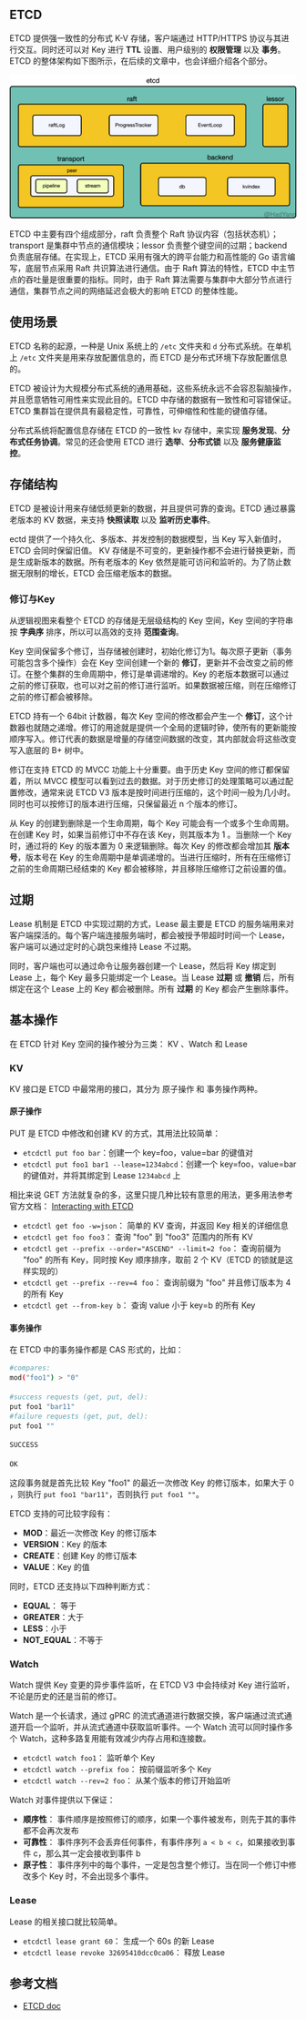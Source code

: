 
## ETCD

ETCD 提供强一致性的分布式 K-V 存储，客户端通过 HTTP/HTTPS 协议与其进行交互。同时还可以对 Key 进行 **TTL** 设置、用户级别的 **权限管理** 以及 **事务**。ETCD 的整体架构如下图所示，在后续的文章中，也会详细介绍各个部分。

![](assists/architecture.png)

ETCD 中主要有四个组成部分，raft 负责整个 Raft 协议内容（包括状态机）；transport 是集群中节点的通信模块；lessor 负责整个键空间的过期；backend 负责底层存储。在实现上，ETCD 采用有强大的跨平台能力和高性能的 Go 语言编写，底层节点采用 Raft 共识算法进行通信。由于 Raft 算法的特性，ETCD 中主节点的吞吐量是很重要的指标。同时，由于 Raft 算法需要与集群中大部分节点进行通信，集群节点之间的网络延迟会极大的影响 ETCD 的整体性能。


## 使用场景

ETCD 名称的起源，一种是 Unix 系统上的 `/etc` 文件夹和 `d` 分布式系统。在单机上 `/etc` 文件夹是用来存放配置信息的，而 ETCD 是分布式环境下存放配置信息的。

ETCD 被设计为大规模分布式系统的通用基础，这些系统永远不会容忍裂脑操作，并且愿意牺牲可用性来实现此目的。ETCD 中存储的数据有一致性和可容错保证。ETCD 集群旨在提供具有最稳定性，可靠性，可伸缩性和性能的键值存储。

分布式系统将配置信息存储在 ETCD 的一致性 kv 存储中，来实现 **服务发现**、**分布式任务协调**。常见的还会使用 ETCD 进行 **选举**、**分布式锁** 以及 **服务健康监控**。


## 存储结构

ETCD 是被设计用来存储低频更新的数据，并且提供可靠的查询。ETCD 通过暴露老版本的 KV 数据，来支持 **快照读取** 以及 **监听历史事件**。

ectd 提供了一个持久化、多版本、并发控制的数据模型，当 Key 写入新值时，ETCD 会同时保留旧值。 KV 存储是不可变的，更新操作都不会进行替换更新，而是生成新版本的数据。所有老版本的 Key 依然是能可访问和监听的。为了防止数据无限制的增长，ETCD 会压缩老版本的数据。


### 修订与Key

从逻辑视图来看整个 ETCD 的存储是无层级结构的 Key 空间，Key 空间的字符串按 **字典序** 排序，所以可以高效的支持 **范围查询**。

Key 空间保留多个修订，当存储被创建时，初始化修订为1。每次原子更新（事务可能包含多个操作）会在 Key 空间创建一个新的 **修订**，更新并不会改变之前的修订。在整个集群的生命周期中，修订是单调递增的。Key 的老版本数据可以通过之前的修订获取，也可以对之前的修订进行监听。如果数据被压缩，则在压缩修订之前的修订都会被移除。


ETCD 持有一个 64bit 计数器，每次 Key 空间的修改都会产生一个 **修订**，这个计数器也就随之递增。修订的用途就是提供一个全局的逻辑时钟，使所有的更新能按顺序写入。修订代表的数据是增量的存储空间数据的改变，其内部就会将这些改变写入底层的 B+ 树中。


修订在支持 ETCD 的 MVCC 功能上十分重要。由于历史 Key 空间的修订都保留着，所以 MVCC 模型可以看到过去的数据。对于历史修订的处理策略可以通过配置修改，通常来说 ETCD V3 版本是按时间进行压缩的，这个时间一般为几小时。同时也可以按修订的版本进行压缩，只保留最近 n 个版本的修订。


从 Key 的创建到删除是一个生命周期，每个 Key 可能会有一个或多个生命周期。在创建 Key 时，如果当前修订中不存在该 Key，则其版本为 1 。当删除一个 Key 时，通过将的 Key 的版本置为 0 来逻辑删除。每次 Key 的修改都会增加其 **版本号**，版本号在 Key 的生命周期中是单调递增的。当进行压缩时，所有在压缩修订之前的生命周期已经结束的 Key 都会被移除，并且移除压缩修订之前设置的值。


## 过期

Lease 机制是 ETCD 中实现过期的方式，Lease 最主要是 ETCD 的服务端用来对客户端探活的。每个客户端连接服务端时，都会被授予带超时时间一个 Lease，客户端可以通过定时的心跳包来维持 Lease 不过期。

同时，客户端也可以通过命令让服务器创建一个 Lease，然后将 Key 绑定到 Lease 上，每个 Key 最多只能绑定一个 Lease。当 Lease **过期** 或 **撤销** 后，所有绑定在这个 Lease 上的 Key 都会被删除。所有 **过期** 的 Key 都会产生删除事件。


## 基本操作

在 ETCD 针对 Key 空间的操作被分为三类： KV 、Watch 和 Lease

### KV

KV 接口是 ETCD 中最常用的接口，其分为 原子操作 和 事务操作两种。

#### 原子操作

PUT 是 ETCD 中修改和创建 KV 的方式，其用法比较简单：

- `etcdctl put foo bar`：创建一个 key=foo，value=bar 的键值对
- `etcdctl put foo1 bar1 --lease=1234abcd`：创建一个 key=foo，value=bar 的键值对，并将其绑定到 Lease `1234abcd` 上


相比来说 GET 方法就复杂的多，这里只提几种比较有意思的用法，更多用法参考官方文档： [Interacting with ETCD](https://ETCD.io/docs/v3.4.0/dev-guide/interacting_v3/)

- `etcdctl get foo -w=json`： 简单的 KV 查询，并返回 Key 相关的详细信息
- `etcdctl get foo foo3`： 查询 "foo" 到 "foo3" 范围内的所有 KV
- `etcdctl get --prefix --order="ASCEND" --limit=2 foo`： 查询前缀为 "foo" 的所有 Key，同时按 Key 顺序排序，取前 2 个 KV（ETCD 的锁就是这样实现的）
- `etcdctl get --prefix --rev=4 foo`： 查询前缀为 "foo" 并且修订版本为 4 的所有 Key
- `etcdctl get --from-key b`： 查询 value 小于 key=b 的所有 Key


#### 事务操作

在 ETCD 中的事务操作都是 CAS 形式的，比如：

```bash
#compares:
mod("foo1") > "0"

#success requests (get, put, del):
put foo1 "bar11"
#failure requests (get, put, del):
put foo1 ""

SUCCESS

OK
```

这段事务就是首先比较 Key "foo1" 的最近一次修改 Key 的修订版本，如果大于 0 ，则执行 `put foo1 "bar11"`，否则执行 `put foo1 ""`。

ETCD 支持的可比较字段有：

- **MOD**：最近一次修改 Key 的修订版本
- **VERSION**：Key 的版本
- **CREATE**：创建 Key 的修订版本
- **VALUE**：Key 的值

同时，ETCD 还支持以下四种判断方式：

- **EQUAL**： 等于
- **GREATER**：大于
- **LESS**：小于
- **NOT_EQUAL**：不等于

### Watch

Watch 提供 Key 变更的异步事件监听，在 ETCD V3 中会持续对 Key 进行监听，不论是历史的还是当前的修订。

Watch 是一个长请求，通过 gPRC 的流式通道进行数据交换，客户端通过流式通道开启一个监听，并从流式通道中获取监听事件。一个 Watch 流可以同时操作多个 Watch，这种多路复用能有效减少内存占用和连接数。


- `etcdctl watch foo1`： 监听单个 Key
- `etcdctl watch --prefix foo`： 按前缀监听多个 Key
- `etcdctl watch --rev=2 foo`： 从某个版本的修订开始监听


Watch 对事件提供以下保证：

- **顺序性**： 事件顺序是按照修订的顺序，如果一个事件被发布，则先于其的事件都不会再次发布
- **可靠性**： 事件序列不会丢弃任何事件，有事件序列 `a < b < c`，如果接收到事件 c，那么其一定会接收到事件 b
- **原子性**： 事件序列中的每个事件，一定是包含整个修订。当在同一个修订中修改多个 Key 时，不会出现多个事件。

### Lease

Lease 的相关接口就比较简单。

- `etcdctl lease grant 60`： 生成一个 60s 的新 Lease
- `etcdctl lease revoke 32695410dcc0ca06`： 释放 Lease


## 参考文档

- [ETCD doc](https://ETCD.io/docs/v3.4.0/)